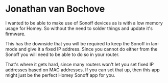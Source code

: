 # Jonathan van Bochove

I wanted to be able to make use of Sonoff devices as is with a low memory usage for Homey.
So without the need to solder things and update it's firmware.

This has the downside that you will be required to keep the Sonoff in lan-mode and give it a fixed IP address.
Since you cannot do either from the Sonoff you will need to be able to do so in your router.

That's where it gets hard, since many routers won't let you set fixed IP addresses based on MAC addresses.
If you can set that up, then this app might just be the perfect Homey Sonoff app for you.